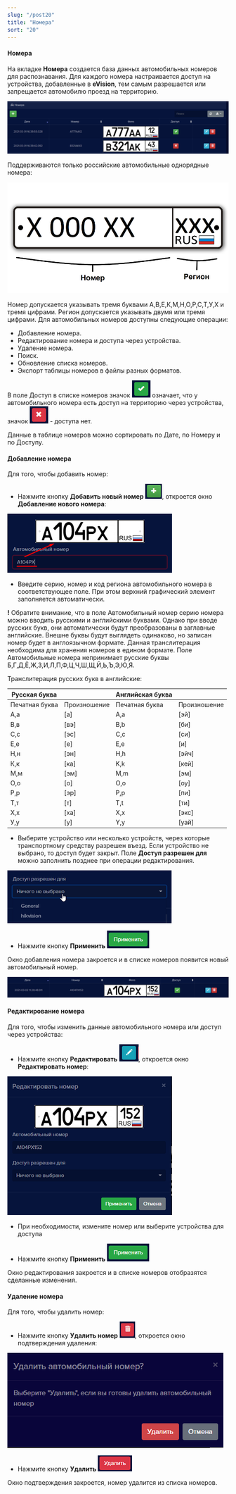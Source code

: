 ```yaml
---
slug: "/post20"
title: "Номера"
sort: "20"
---
```


#### Номера
На вкладке **Номера** создается база данных автомобильных номеров для распознавания. Для каждого номера настраивается доступ на устройства, добавленные в **eVision**, тем самым разрешается  или запрещается автомобилю проезд на территорию. 

![](images/Screenshot_107.png)

Поддерживаются только российские автомобильные однорядные номера:

![](images/image37.png)

Номер допускается указывать тремя буквами А,В,Е,К,М,Н,О,Р,С,Т,У,Х и тремя цифрами. Регион допускается указывать двумя или тремя цифрами.
Для автомобильных номеров доступны следующие операции:

- Добавление номера.
- Редактирование номера и доступа через устройства.
- Удаление номера. 
- Поиск.
- Обновление списка номеров.
- Экспорт таблицы номеров в файлы разных форматов.

В поле Доступ в списке номеров значок ![](images/Screenshot_70.png) означает, что у автомобильного номера есть доступ на территорию через устройства, значок ![](images/Screenshot_71.png)  - доступа нет.

Данные в таблице номеров можно сортировать по Дате, по Номеру и по Доступу.

#### Добавление номера

Для того, чтобы добавить номер:

- Нажмите кнопку **Добавить новый номер** ![](images/Screenshot_100.png), откроется окно **Добавление нового номера**:

![](images/Screenshot_111.png)

- Введите серию, номер и код региона автомобильного номера в соответствующее поле. При этом верхний графический элемент заполняется автоматически.


**!** Обратите внимание, что в поле Автомобильный номер серию номера можно вводить русскими и английскими буквами. Однако при вводе русских букв, они автоматически будут преобразованы в заглавные английские. Внешне буквы будут выглядеть одинаково, но записан номер будет в англоязычном формате. Данная транслитерация необходима для хранения номеров в едином формате. Поле Автомобильные номера непринимает русские буквы Б,Г,Д,Ё,Ж,З,И,Л,П,Ф,Ц,Ч,Ш,Щ,Й,Ь,Ъ,Э,Ю,Я.

Транслитерация русских букв в английские:

|Русская буква||Английская буква||
|-|-|-|-|
|Печатная буква|Произношение|Печатная буква|Произношение|
|А,а|[а]|A,a|[эй]|
|В,в |[вэ]|B,b|[би]|
|С,с|[эс]|C,c|[си]|
|Е,е|[е]|E,e|[и]|
|Н,н|[эн]|H,h|[эйч]|
|К,к|[ка]|K,k|[кей]|
|М,м|[эм]|M,m|[эм]|
|О,о|[о]|O,o|[оу]|
|Р,р|[эр]|P,p|[пи]|
|Т,т|[т]|T,t|[ти]|
|Х,х|[ха]|X,x|[экс]|
|У,у|[у]|Y,y|[уай]|

- Выберите устройство или несколько устройств, через которые транспортному средству разрешен въезд. Если устройство не выбрано, то доступ будет закрыт. Поле **Доступ разрешен для** можно заполнить позднее при операции редактирования.

![](images/Screenshot_112.png)

- Нажмите кнопку **Применить** ![](images/Screenshot_42.png)

Окно добавления номера закроется и в списке номеров появится новый автомобильный номер.

![](images/Screenshot_110.png)

#### Редактирование номера

Для того, чтобы изменить данные автомобильного номера или доступ через устройства: 

- Нажмите кнопку **Редактировать** ![](images/Screenshot_68.png), откроется окно **Редактировать номер**:

![](images/Screenshot_113.png)

- При необходимости, измените номер или выберите устройства для доступа

- Нажмите кнопку **Применить** ![](images/Screenshot_42.png)

Окно редактирования закроется и в списке номеров отобразятся сделанные изменения.

#### Удаление номера

Для того, чтобы удалить номер: 

- Нажмите кнопку **Удалить номер** ![](images/Screenshot_48.png), откроется окно подтверждения удаления:

![](images/image112.png)

- Нажмите кнопку **Удалить** ![](images/Screenshot_50.png)

Окно подтверждения закроется, номер удалится из списка номеров.